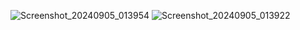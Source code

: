 ![Screenshot_20240905_013954](https://github.com/user-attachments/assets/401f3a2d-b48f-44d0-a0fa-b79f38e330ea)
![Screenshot_20240905_013922](https://github.com/user-attachments/assets/c1bad047-0ba9-4c66-9f51-e8361b81ecbc)

